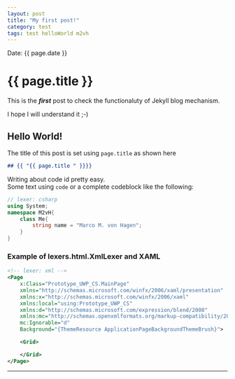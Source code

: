 ```yaml
---
layout: post
title: "My first post!"
category: test
tags: test helloWorld m2vh
---
```


Date: {{ page.date }}

# {{ page.title }}

This is the _**first**_ post to check the functionaluty of Jekyll blog mechanism.

I hope I will understand it ;-)

## Hello World!

The title of this post is set using `page.title` as shown here

```markdown
## {{ "{{ page.title " }}}}
```

Writing about code id pretty easy.  
Some text using `code` or a complete codeblock like the following:

```csharp
// lexer: csharp
using System;
namespace M2vH{
    class Me{
        string name = "Marco M. von Hagen";
    }
}
```

### Example of lexers.html.XmlLexer and XAML

```xml
<!-- lexer: xml -->
<Page
    x:Class="Prototype_UWP_CS.MainPage"
    xmlns="http://schemas.microsoft.com/winfx/2006/xaml/presentation"
    xmlns:x="http://schemas.microsoft.com/winfx/2006/xaml"
    xmlns:local="using:Prototype_UWP_CS"
    xmlns:d="http://schemas.microsoft.com/expression/blend/2008"
    xmlns:mc="http://schemas.openxmlformats.org/markup-compatibility/2006"
    mc:Ignorable="d"
    Background="{ThemeResource ApplicationPageBackgroundThemeBrush}">

    <Grid>

    </Grid>
</Page>

```

---
